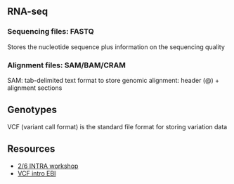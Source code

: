 ## RNA-seq

### Sequencing files: FASTQ

Stores the nucleotide sequence plus information on the sequencing quality

### Alignment files: SAM/BAM/CRAM

SAM: tab-delimited text format to store genomic alignment: header (@) + alignment sections

## Genotypes

VCF (variant call format) is the standard file format for storing variation data


## Resources

* [2/6 INTRA workshop](https://www.youtube.com/watch?v=rB9-xj8Q1gU&t=14s)
* [VCF intro EBI](https://www.ebi.ac.uk/training/online/courses/human-genetic-variation-introduction/variant-identification-and-analysis/understanding-vcf-format/)
